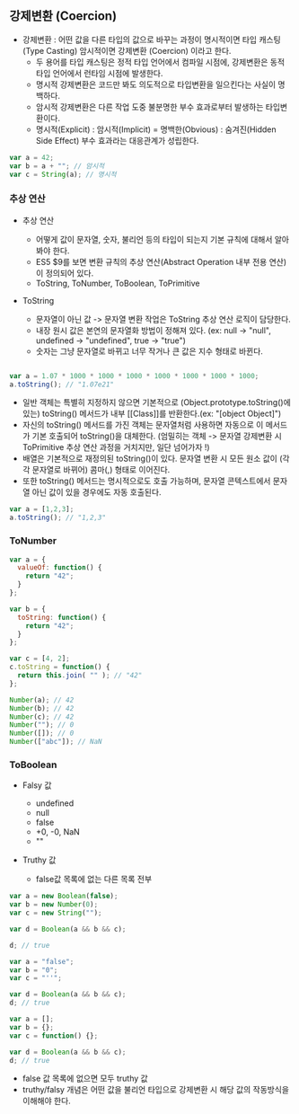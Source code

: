 ## 강제변환 (Coercion)

- 강제변환 : 어떤 값을 다른 타입의 값으로 바꾸는 과정이 명시적이면 타입 캐스팅 (Type Casting) 암시적이면 강제변환 (Coercion) 이라고 한다.
  - 두 용어를 타입 캐스팅은 정적 타입 언어에서 컴파일 시점에, 강제변환은 동적 타입 언어에서 런타임 시점에 발생한다.
  - 명시적 강제변환은 코드만 봐도 의도적으로 타입변환을 일으킨다는 사실이 명백하다.
  - 암시적 강제변환은 다른 작업 도중 불분명한 부수 효과로부터 발생하는 타입변환이다.
  - 명시적(Explicit) : 암시적(Implicit) = 명백한(Obvious) : 숨겨진(Hidden Side Effect) 부수 효과라는 대응관계가 성립한다.

```Javascript
var a = 42;
var b = a + ""; // 암시적
var c = String(a); // 명시적

```

### 추상 연산

- 추상 연산

  - 어떻게 값이 문자열, 숫자, 불리언 등의 타입이 되는지 기본 규칙에 대해서 알아봐야 한다.
  - ES5 $9를 보면 변환 규칙의 추상 연산(Abstract Operation 내부 전용 연산)이 정의되어 있다.
  - ToString, ToNumber, ToBoolean, ToPrimitive

- ToString
  - 문자열이 아닌 값 -> 문자열 변환 작업은 ToString 추상 연산 로직이 담당한다.
  - 내장 원시 값은 본연의 문자열화 방법이 정해져 있다. (ex: null -> "null", undefined -> "undefined", true -> "true")
  - 숫자는 그냥 문자열로 바뀌고 너무 작거나 큰 값은 지수 형태로 바뀐다.

```Javascript

var a = 1.07 * 1000 * 1000 * 1000 * 1000 * 1000 * 1000 * 1000;
a.toString(); // "1.07e21"

```

- 일반 객체는 특별히 지정하지 않으면 기본적으로 (Object.prototype.toString()에 있는) toString() 메서드가 내부 [[Class]]를 반환한다.(ex: "[object Object]")
- 자신의 toString() 메서드를 가진 객체는 문자열처럼 사용하면 자동으로 이 메서드가 기본 호출되어 toString()을 대체한다.
  (엄밀히는 객체 -> 문자열 강제변환 시 ToPrimitive 추상 연산 과정을 거치지만, 일단 넘어가자 !)
- 배열은 기본적으로 재정의된 toString()이 있다. 문자열 변환 시 모든 원소 값이 (각각 문자열로 바뀌어) 콤마(,) 형태로 이어진다.
- 또한 toString() 메서드는 명시적으로도 호출 가능하며, 문자열 콘텍스트에서 문자열 아닌 값이 있을 경우에도 자동 호출된다.

```Javascript
var a = [1,2,3];
a.toString(); // "1,2,3"

```

### ToNumber

```Javascript
var a = {
  valueOf: function() {
    return "42";
  }
};

var b = {
  toString: function() {
    return "42";
  }
};

var c = [4, 2];
c.toString = function() {
  return this.join( "" ); // "42"
};

Number(a); // 42
Number(b); // 42
Number(c); // 42
Number(""); // 0
Number([]); // 0
Number(["abc"]); // NaN

```

### ToBoolean

- Falsy 값

  - undefined
  - null
  - false
  - +0, -0, NaN
  - ""

- Truthy 값
  - false값 목록에 없는 다른 목록 전부

```Javascript
var a = new Boolean(false);
var b = new Number(0);
var c = new String("");

var d = Boolean(a && b && c);

d; // true

var a = "false";
var b = "0";
var c = "''";

var d = Boolean(a && b && c);
d; // true

var a = [];
var b = {};
var c = function() {};

var d = Boolean(a && b && c);
d; // true

```

- false 값 목록에 없으면 모두 truthy 값
- truthy/falsy 개념은 어떤 값을 불리언 타입으로 강제변환 시 해당 값의 작동방식을 이해해야 한다.
